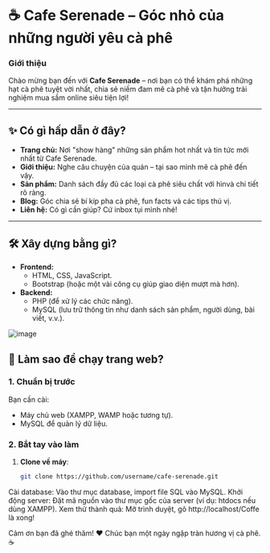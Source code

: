 # ☕ Cafe Serenade – Góc nhỏ của những người yêu cà phê

### Giới thiệu
Chào mừng bạn đến với **Cafe Serenade** – nơi bạn có thể khám phá những hạt cà phê tuyệt vời nhất, chia sẻ niềm đam mê cà phê và tận hưởng trải nghiệm mua sắm online siêu tiện lợi!  

---

## ✨ Có gì hấp dẫn ở đây?
- **Trang chủ:** Nơi "show hàng" những sản phẩm hot nhất và tin tức mới nhất từ Cafe Serenade.  
- **Giới thiệu:** Nghe câu chuyện của quán – tại sao mình mê cà phê đến vậy.  
- **Sản phẩm:** Danh sách đầy đủ các loại cà phê siêu chất với hìnvà chi tiết rõ ràng.  
- **Blog:** Góc chia sẻ bí kíp pha cà phê, fun facts và các tips thú vị.  
- **Liên hệ:** Có gì cần giúp? Cứ inbox tụi mình nhé!  

---

## 🛠 Xây dựng bằng gì?
- **Frontend:**  
  - HTML, CSS, JavaScript.
  - Bootstrap (hoặc một vài công cụ giúp giao diện mượt mà hơn).  
- **Backend:**  
  - PHP (để xử lý các chức năng).  
  - MySQL (lưu trữ thông tin như danh sách sản phẩm, người dùng, bài viết, v.v.).  

![image](https://github.com/user-attachments/assets/884a7633-0182-4c57-bf85-1ebe1eb53b22)

## 🚀 Làm sao để chạy trang web?
### 1. Chuẩn bị trước
Bạn cần cài:  
- Máy chủ web (XAMPP, WAMP hoặc tương tự).  
- MySQL để quản lý dữ liệu.  

### 2. Bắt tay vào làm
1. **Clone về máy**:  
   ```bash
   git clone https://github.com/username/cafe-serenade.git

  Cài database:
      Vào thư mục database, import file SQL vào MySQL.
  Khởi động server:
      Đặt mã nguồn vào thư mục gốc của server (ví dụ: htdocs nếu dùng XAMPP).
  Xem thử thành quả:
      Mở trình duyệt, gõ http://localhost/Coffe là xong!

Cảm ơn bạn đã ghé thăm! ❤️ Chúc bạn một ngày ngập tràn hương vị cà phê. ☕
